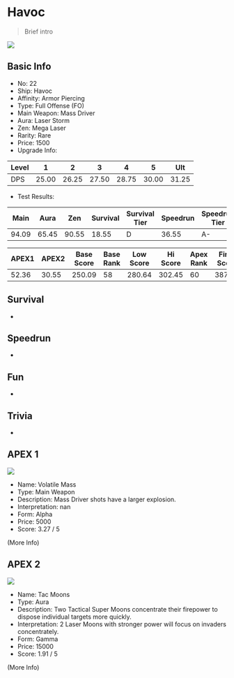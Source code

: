 # Havoc

> Brief intro

<img src="/ships/ship_22.png" style={{zoom:1}}/>

## Basic Info

- No: 22
- Ship: Havoc
- Affinity: Armor Piercing
- Type: Full Offense (FO)
- Main Weapon: Mass Driver
- Aura: Laser Storm
- Zen: Mega Laser
- Rarity: Rare
- Price: 1500
- Upgrade Info: 

| Level | 1 | 2 | 3 | 4 | 5 | Ult |
|--|--|--|--|--|--|--|
| DPS | 25.00 | 26.25 | 27.50 | 28.75 | 30.00 | 31.25 |

- Test Results: 

| Main | Aura | Zen | Survival | Survival Tier | Speedrun | Speedrun Tier | Fun | Fun Tier |
|--|--|--|--|--|--|--|--|--|
| 94.09 | 65.45 | 90.55 | 18.55 | D | 36.55 | A- | 29.45 | B- |

| APEX1 | APEX2 | Base Score | Base Rank | Low Score | Hi Score | Apex Rank | Final Score | FinalRank |
|--|--|--|--|--|--|--|--|--|
| 52.36 | 30.55 | 250.09 | 58 | 280.64 | 302.45 | 60 | 387.00 | 66 |

## Survival

-

## Speedrun

-

## Fun

-

## Trivia

-

## APEX 1

<img src="/ships/ship_22_apex_1.png" style={{zoom:1}}/>

- Name: Volatile Mass
- Type: Main Weapon
- Description: Mass Driver shots have a larger explosion.
- Interpretation: nan
- Form: Alpha
- Price: 5000
- Score: 3.27 / 5

(More Info)

## APEX 2

<img src="/ships/ship_22_apex_2.png" style={{zoom:1}}/>

- Name: Tac Moons
- Type: Aura
- Description: Two Tactical Super Moons concentrate their firepower to dispose individual targets more quickly.
- Interpretation: 2 Laser Moons with stronger power will focus on invaders concentrately.
- Form: Gamma
- Price: 15000
- Score: 1.91 / 5

(More Info)
